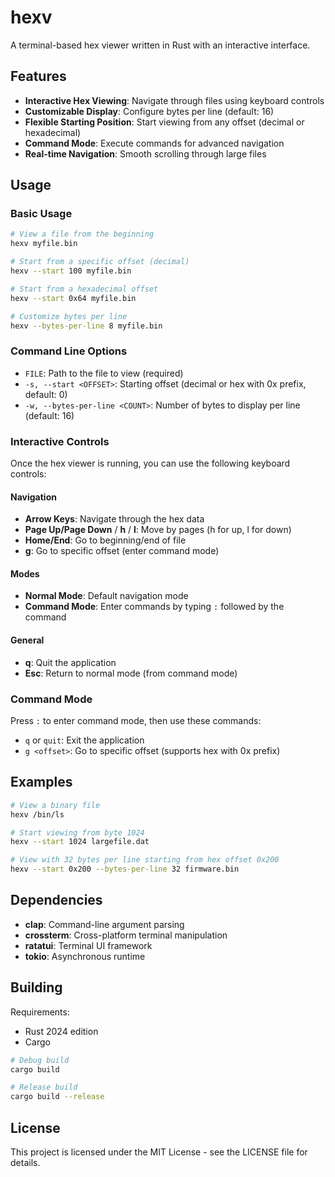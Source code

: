 # hexv

A terminal-based hex viewer written in Rust with an interactive interface.

## Features

- **Interactive Hex Viewing**: Navigate through files using keyboard controls
- **Customizable Display**: Configure bytes per line (default: 16)
- **Flexible Starting Position**: Start viewing from any offset (decimal or hexadecimal)
- **Command Mode**: Execute commands for advanced navigation
- **Real-time Navigation**: Smooth scrolling through large files

## Usage

### Basic Usage

```bash
# View a file from the beginning
hexv myfile.bin

# Start from a specific offset (decimal)
hexv --start 100 myfile.bin

# Start from a hexadecimal offset
hexv --start 0x64 myfile.bin

# Customize bytes per line
hexv --bytes-per-line 8 myfile.bin
```

### Command Line Options

- `FILE`: Path to the file to view (required)
- `-s, --start <OFFSET>`: Starting offset (decimal or hex with 0x prefix, default: 0)
- `-w, --bytes-per-line <COUNT>`: Number of bytes to display per line (default: 16)

### Interactive Controls

Once the hex viewer is running, you can use the following keyboard controls:

#### Navigation
- **Arrow Keys**: Navigate through the hex data
- **Page Up/Page Down** / **h** / **l**: Move by pages (h for up, l for down)
- **Home/End**: Go to beginning/end of file
- **g**: Go to specific offset (enter command mode)

#### Modes
- **Normal Mode**: Default navigation mode
- **Command Mode**: Enter commands by typing `:` followed by the command

#### General
- **q**: Quit the application
- **Esc**: Return to normal mode (from command mode)

### Command Mode

Press `:` to enter command mode, then use these commands:

- `q` or `quit`: Exit the application
- `g <offset>`: Go to specific offset (supports hex with 0x prefix)

## Examples

```bash
# View a binary file
hexv /bin/ls

# Start viewing from byte 1024
hexv --start 1024 largefile.dat

# View with 32 bytes per line starting from hex offset 0x200
hexv --start 0x200 --bytes-per-line 32 firmware.bin
```

## Dependencies

- **clap**: Command-line argument parsing
- **crossterm**: Cross-platform terminal manipulation
- **ratatui**: Terminal UI framework
- **tokio**: Asynchronous runtime

## Building

Requirements:
- Rust 2024 edition
- Cargo

```bash
# Debug build
cargo build

# Release build
cargo build --release

```


## License

This project is licensed under the MIT License - see the LICENSE file for details.

